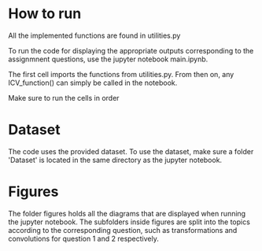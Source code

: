 # How to run

All the implemented functions are found in utilities.py

To run the code for displaying the appropriate outputs corresponding to the assignmnent questions, use the jupyter notebook main.ipynb.

The first cell imports the functions from utilities.py. From then on, any ICV_function() can simply be called in the notebook.

Make sure to run the cells in order


# Dataset
The code uses the provided dataset. To use the dataset, make sure a folder 'Dataset' is located in the same directory as the jupyter notebook.


# Figures
The folder figures holds all the diagrams that are displayed when running the jupyter notebook. The subfolders inside figures are split into the topics according to the corresponding question, such as transformations and convolutions for question 1 and 2 respectively.